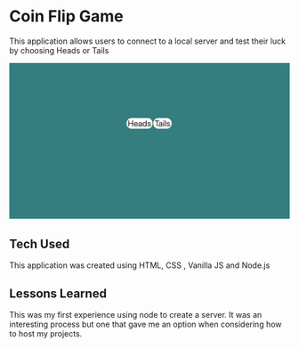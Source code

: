 # Coin Flip Game

This application allows users to connect to a local server and test their luck by choosing Heads or Tails

![coin flip game](coin.png)

## Tech Used

This application was created using HTML, CSS , Vanilla JS and Node.js

## Lessons Learned

This was my first experience using node to create a server. It was an interesting process but one that gave me an option when considering how to host my projects.
